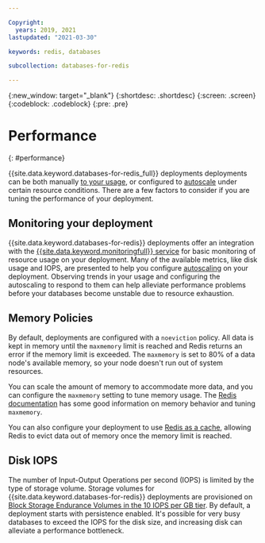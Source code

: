 ```yaml
---

Copyright:
  years: 2019, 2021
lastupdated: "2021-03-30"

keywords: redis, databases

subcollection: databases-for-redis

---
```


{:new_window: target="_blank"}
{:shortdesc: .shortdesc}
{:screen: .screen}
{:codeblock: .codeblock}
{:pre: .pre}

# Performance
{: #performance}

{{site.data.keyword.databases-for-redis_full}} deployments deployments can be both manually [to your usage](/docs/databases-for-redis?topic=databases-for-redis-resources-scaling), or configured to [autoscale](/docs/databases-for-redis?topic=databases-for-redis-autoscaling) under certain resource conditions. There are a few factors to consider if you are tuning the performance of your deployment.

## Monitoring your deployment

{{site.data.keyword.databases-for-redis}} deployments offer an integration with the [{{site.data.keyword.monitoringfull}} service](/docs/databases-for-redis?topic=databases-for-redis-sysdig-monitoring) for basic monitoring of resource usage on your deployment. Many of the available metrics, like disk usage and IOPS, are presented to help you configure [autoscaling](/docs/databases-for-redis?topic=databases-for-redis-autoscaling) on your deployment. Observing trends in your usage and configuring the autoscaling to respond to them can help alleviate performance problems before your databases become unstable due to resource exhaustion.

## Memory Policies

By default, deployments are configured with a `noeviction` policy. All data is kept in memory until the `maxmemory` limit is reached and Redis returns an error if the memory limit is exceeded. The `maxmemory` is set to 80% of a data node's available memory, so your node doesn't run out of system resources. 

You can scale the amount of memory to accommodate more data, and you can configure the `maxmemory` setting to tune memory usage. The [Redis documentation](https://redis.io/topics/memory-optimization#memory-allocation) has some good information on memory behavior and tuning `maxmemory`.

You can also configure your deployment to use [Redis as a cache](/docs/databases-for-redis?topic=databases-for-redis-redis-cache), allowing Redis to evict data out of memory once the memory limit is reached. 

## Disk IOPS

The number of Input-Output Operations per second (IOPS) is limited by the type of storage volume. Storage volumes for {{site.data.keyword.databases-for-redis}} deployments are provisioned on [Block Storage Endurance Volumes in the 10 IOPS per GB tier](/docs/BlockStorage?topic=BlockStorage-orderingthroughConsole#orderingthroughConsoleEndurance). By default, a deployment starts with persistence enabled. It's possible for very busy databases to exceed the IOPS for the disk size, and increasing disk can alleviate a performance bottleneck. 